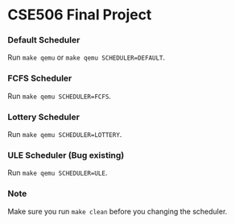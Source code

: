 # CSE506 Final Project

### Default Scheduler
Run `make qemu` or `make qemu SCHEDULER=DEFAULT`.

### FCFS Scheduler
Run `make qemu SCHEDULER=FCFS`.

### Lottery Scheduler
Run `make qemu SCHEDULER=LOTTERY`.

### ULE Scheduler (Bug existing)
Run `make qemu SCHEDULER=ULE`.

### Note
Make sure you run `make clean` before you changing the scheduler.

